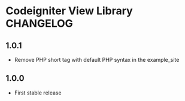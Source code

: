 # Codeigniter View Library CHANGELOG

## 1.0.1

* Remove PHP short tag with default PHP syntax in the example_site

## 1.0.0

* First stable release